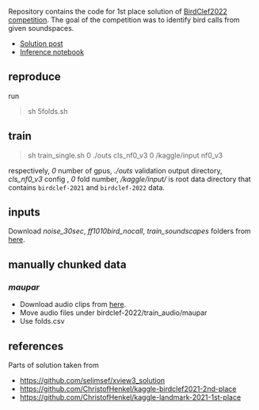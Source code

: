 
Repository contains the code for 1st place solution of [BirdClef2022 competition](https://www.kaggle.com/competitions/birdclef-2022/leaderboard). 
The goal of the competition was to identify bird calls from given soundspaces.

- [Solution post](https://www.kaggle.com/competitions/birdclef-2022/discussion/327047)
- [Inference notebook](https://www.kaggle.com/code/ivanpan/fork-of-fork-of-cls-exp-1-870246-021187-967146?scriptVersionId=96433080)

## reproduce

run 

> sh 5folds.sh

## train

> sh train_single.sh 0 ./outs cls_nf0_v3 0 /kaggle/input nf0_v3 

respectively, *0* number of gpus, *./outs* validation output directory, *cls_nf0_v3*  config , *0* fold number, */kaggle/input/* is root data directory that contains `birdclef-2021` and `birdclef-2022` data.

## inputs

Download *noise_30sec*, *ff1010bird_nocall*, *train_soundscapes* folders from [here](https://www.kaggle.com/datasets/christofhenkel/birdclef2021-background-noise).

## manually chunked data

### *maupar*

- Download audio clips from [here](https://www.kaggle.com/datasets/realsleim/maupar-fix).
- Move audio files under birdclef-2022/train_audio/maupar
- Use folds.csv

## references

Parts of solution taken from

- https://github.com/selimsef/xview3_solution
- https://github.com/ChristofHenkel/kaggle-birdclef2021-2nd-place
- https://github.com/ChristofHenkel/kaggle-landmark-2021-1st-place
